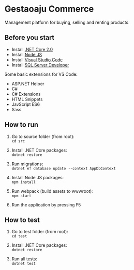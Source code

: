 # Gestaoaju Commerce

Management platform for buying, selling and renting products.

## Before you start

- Install [.NET Core 2.0](https://github.com/dotnet/core/)
- Install [Node JS](https://nodejs.org/)
- Install [Visual Studio Code](https://code.visualstudio.com/)
- Install [SQL Server Developer](https://www.microsoft.com/en-us/sql-server/sql-server-downloads/)

Some basic extensions for VS Code:

- ASP.NET Helper
- C#
- C# Extensions
- HTML Snippets
- JavScript ES6
- Sass

## How to run

1. Go to source folder (from root):  
`cd src`

2. Install .NET Core packages:  
`dotnet restore`

3. Run migrations:  
`dotnet ef database update --context AppDbContext`

4. Install Node JS packages:  
`npm install`

5. Run webpack (build assets to wwwroot):  
`npm start`

6. Run the application by pressing F5

## How to test

1. Go to test folder (from root):  
`cd test`

2. Install .NET Core packages:  
`dotnet restore`

3. Run all tests:  
`dotnet test`
